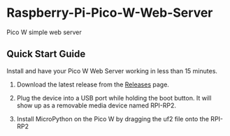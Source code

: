 # Raspberry-Pi-Pico-W-Web-Server
Pico W simple web server 

## Quick Start Guide
Install and have your Pico W Web Server working in less than 15 minutes.

1. Download the latest release from the [Releases](github.com/Master629/Raspberry-Pi-Pico-W-Web-Server/releases) page.

2. Plug the device into a USB port while holding the boot button. It will show up as a removable media device named RPI-RP2.

3. Install MicroPython on the Pico W by dragging the uf2 file onto the RPI-RP2

